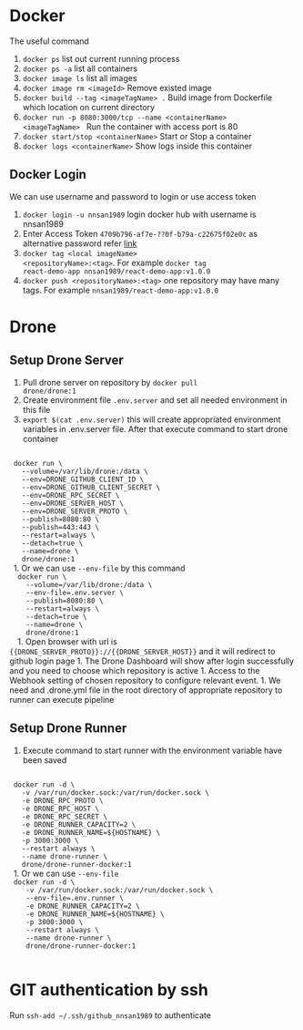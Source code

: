 # Docker

The useful command

1. <code>docker ps</code> list out current running process
1. <code>docker ps -a</code> list all containers
1. <code>docker image ls</code> list all images
1. <code>docker image rm \<imageId\></code> Remove existed image
1. <code>docker build --tag \<imageTagName\> .</code> Build image from Dockerfile which location on current directory
1. <code>docker run -p 8080:3000/tcp --name \<containerName\> \<imageTagName\> </code> Run the container with access port is 80
1. <code>docker start/stop \<containerName\></code> Start or Stop a container
1. <code>docker logs \<containerName\></code> Show logs inside this container

## Docker Login

We can use username and password to login or use access token

1. <code>docker login -u nnsan1989</code> login docker hub with username is nnsan1989
1. Enter Access Token <code>4709b796-af7e-??0f-b79a-c22675f02e0c</code> as alternative password refer [link](https://hub.docker.com/settings/security)
1. <code>docker tag \<local imageName\> \<repositoryName\>:\<tag\></code>. For example <code>docker tag react-demo-app nnsan1989/react-demo-app:v1.0.0</code>
1. <code>docker push \<repositoryName\>:\<tag\></code> one repository may have many tags. For example <code>nnsan1989/react-demo-app:v1.0.0</code>

# Drone

## Setup Drone Server

1. Pull drone server on repository by <code>docker pull drone/drone:1</code>
1. Create environment file <code>.env.server</code> and set all needed environment in this file
1. <code>export $(cat .env.server)</code> this will create appropriated environment variables in .env.server file. After that execute command to start drone container
 <code>
 docker run \
   --volume=/var/lib/drone:/data \
   --env=DRONE_GITHUB_CLIENT_ID \
   --env=DRONE_GITHUB_CLIENT_SECRET \
   --env=DRONE_RPC_SECRET \
   --env=DRONE_SERVER_HOST \
   --env=DRONE_SERVER_PROTO \
   --publish=8080:80 \
   --publish=443:443 \
   --restart=always \
   --detach=true \
   --name=drone \
   drone/drone:1
 </code>
1. Or we can use <code>--env-file</code> by this command
 <code>
  docker run \
    --volume=/var/lib/drone:/data \
    --env-file=.env.server \
    --publish=8080:80 \
    --restart=always \
    --detach=true \
    --name=drone \
    drone/drone:1
  </code>
1. Open browser with url is <code>{{DRONE_SERVER_PROTO}}://{{DRONE_SERVER_HOST}}</code> and it will redirect to github login page
1. The Drone Dashboard will show after login successfully and you need to choose which repository is active
1. Access to the Webhook setting of chosen repository to configure relevant event.
1. We need and .drone.yml file in the root directory of appropriate repository to runner can execute pipeline

## Setup Drone Runner

1. Execute command to start runner with the environment variable have been saved
 <code>
 docker run -d \
   -v /var/run/docker.sock:/var/run/docker.sock \
   -e DRONE_RPC_PROTO \
   -e DRONE_RPC_HOST \
   -e DRONE_RPC_SECRET \
   -e DRONE_RUNNER_CAPACITY=2 \
   -e DRONE_RUNNER_NAME=${HOSTNAME} \
   -p 3000:3000 \
   --restart always \
   --name drone-runner \
   drone/drone-runner-docker:1
 </code>
1. Or we can use <code>--env-file</code>
 <code>
 docker run -d \
    -v /var/run/docker.sock:/var/run/docker.sock \
    --env-file=.env.runner \
    -e DRONE_RUNNER_CAPACITY=2 \
    -e DRONE_RUNNER_NAME=${HOSTNAME} \
    -p 3000:3000 \
    --restart always \
    --name drone-runner \
    drone/drone-runner-docker:1
 </code>

# GIT authentication by ssh

Run <code>ssh-add ~/.ssh/github_nnsan1989</code> to authenticate
